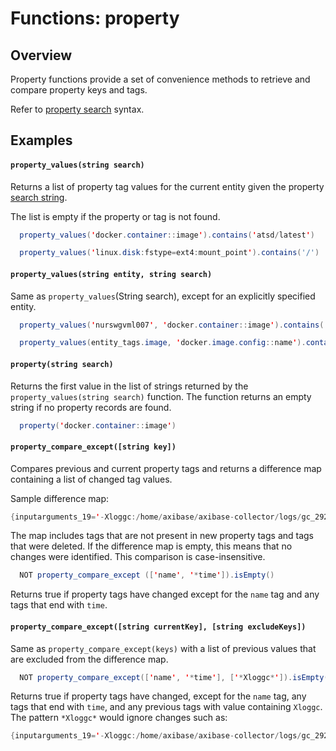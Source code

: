 # Functions: property

## Overview

Property functions provide a set of convenience methods to retrieve and compare property keys and tags.

Refer to [property search](property-search.md) syntax.

## Examples

#### `property_values(string search)`

Returns a list of property tag values for the current entity given the property [search string](property-search.md).

The list is empty if the property or tag is not found.

```java
  property_values('docker.container::image').contains('atsd/latest')
```

```java
  property_values('linux.disk:fstype=ext4:mount_point').contains('/')
```

#### `property_values(string entity, string search)`

Same as `property_values`(String search), except for an explicitly specified entity.

```java
  property_values('nurswgvml007', 'docker.container::image').contains('atsd/latest')
```

```java
  property_values(entity_tags.image, 'docker.image.config::name').contains('atsd/latest')
```

#### `property(string search)`

Returns the first value in the list of strings returned by the `property_values(string search)` function. The function returns an empty string if no property records are found.

```java
  property('docker.container::image')
```

#### `property_compare_except([string key])`

Compares previous and current property tags and returns a difference map containing a list of changed tag values.

Sample difference map:

```java
{inputarguments_19='-Xloggc:/home/axibase/axibase-collector/logs/gc_29286.log' -> '-Xloggc:/home/axibase/axibase-collector/logs/gc_13091.log'}
```

The map includes tags that are not present in new property tags and tags that were deleted.
If the difference map is empty, this means that no changes were identified.
This comparison is case-insensitive.

```java
  NOT property_compare_except (['name', '*time']).isEmpty()
```

Returns true if property tags have changed except for the `name` tag and any tags that end with `time`.

#### `property_compare_except([string currentKey], [string excludeKeys])`

Same as `property_compare_except(keys)` with a list of previous values that are excluded from the difference map.

```java
  NOT property_compare_except(['name', '*time'], ['*Xloggc*']).isEmpty()
```

Returns true if property tags have changed, except for the `name` tag, any tags that end with `time`, and any previous tags with value containing `Xloggc`. The pattern `*Xloggc*` would ignore changes such as:

``` java
{inputarguments_19='-Xloggc:/home/axibase/axibase-collector/logs/gc_29286.log'-> '-Xloggc:/home/axibase/axibase-collector/logs/gc_13091.log'}
```
